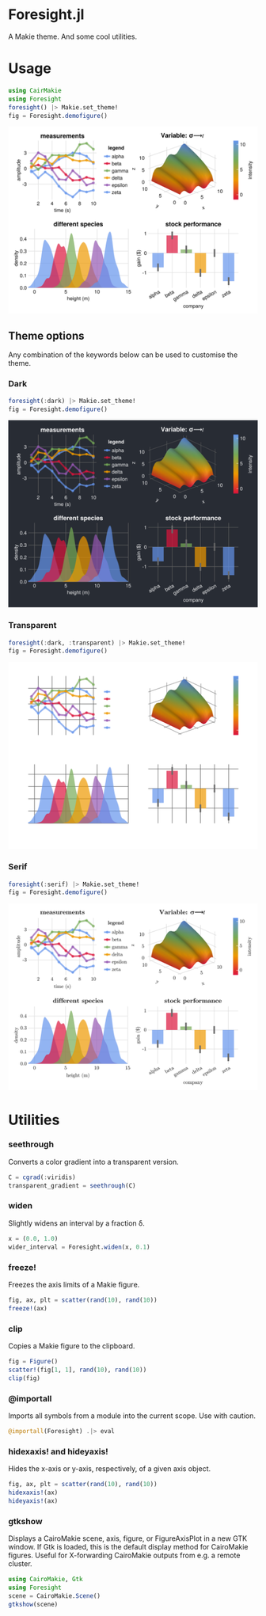 # Foresight.jl
A Makie theme. And some cool utilities.
# Usage
```Julia
using CairMakie
using Foresight
foresight() |> Makie.set_theme!
fig = Foresight.demofigure()
```
![demo](test/demo.png)

## Theme options
Any combination of the keywords below can be used to customise the theme.
### Dark
```Julia
foresight(:dark) |> Makie.set_theme!
fig = Foresight.demofigure()
```
![demo](test/demo_dark.png)

### Transparent
```Julia
foresight(:dark, :transparent) |> Makie.set_theme!
fig = Foresight.demofigure()
```
![demo](test/demo_transparentdark.png)

### Serif
```Julia
foresight(:serif) |> Makie.set_theme!
fig = Foresight.demofigure()
```
![demo](test/demo_serif.png)


# Utilities

### seethrough

Converts a color gradient into a transparent version.

```julia
C = cgrad(:viridis)
transparent_gradient = seethrough(C)
```

### widen

Slightly widens an interval by a fraction δ.

```julia
x = (0.0, 1.0)
wider_interval = Foresight.widen(x, 0.1)
```

### freeze!

Freezes the axis limits of a Makie figure.
```julia
fig, ax, plt = scatter(rand(10), rand(10))
freeze!(ax)
```

### clip

Copies a Makie figure to the clipboard.
```julia
fig = Figure()
scatter!(fig[1, 1], rand(10), rand(10))
clip(fig)
```

### @importall

Imports all symbols from a module into the current scope. Use with caution.
```julia
@importall(Foresight) .|> eval
```

### hidexaxis! and hideyaxis!

Hides the x-axis or y-axis, respectively, of a given axis object.
```julia
fig, ax, plt = scatter(rand(10), rand(10))
hidexaxis!(ax)
hideyaxis!(ax)
```

### gtkshow

Displays a CairoMakie scene, axis, figure, or FigureAxisPlot in a new GTK window. If Gtk is loaded, this is the default display method for CairoMakie figures. Useful for X-forwarding CairoMakie outputs from e.g. a remote cluster.
```julia
using CairoMakie, Gtk
using Foresight
scene = CairoMakie.Scene()
gtkshow(scene)
```

